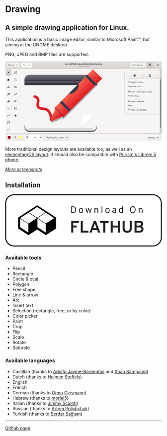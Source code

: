 # Drawing

## A simple drawing application for Linux.

This application is a basic image editor, similar to Microsoft Paint™, but aiming at the GNOME desktop.

PNG, JPEG and BMP files are supported.

![screenshot](img/test.png)<!--TODO en anglais-->

More traditional design layouts are available too, as well as an [elementaryOS layout](../data/screenshots/elementary.png). It should also be compatible with [Purism's Librem 5 phone](../data/screenshots/librem_preview.png).

_[More screenshots](../data/screenshots/)_

## Installation

[![Install it from Flathub](https://raw.githubusercontent.com/flatpak-design-team/flathub-mockups/master/assets/download-button/download-i.png)](https://flathub.org/apps/details/com.github.maoschanz.drawing)

<!--TODO fedora copr ? arch aur ? solus ?-->

### Available tools

- Pencil
- Rectangle
- Circle & oval
- Polygon
- Free shape
- Line & arrow
- Arc
- Insert text
- Selection (rectangle, free, or by color)
- Color picker
- Paint
- Crop
- Flip
- Scale
- Rotate
- Saturate

### Available languages

- Castillan (thanks to [Adolfo Jayme-Barrientos](https://github.com/fitojb) and [Xoan Sampaiño](https://github.com/xoan))
- Dutch (thanks to [Heimen Stoffels](https://github.com/Vistaus))
- English
- French
- German (thanks to [Onno Giesmann](https://github.com/Etamuk))
- Hebrew (thanks to [moriel5](https://github.com/moriel5))
- Italian (thanks to [Jimmy Scionti](https://github.com/amivaleo))
- Russian (thanks to [Artem Polishchuk](https://github.com/tim77))
- Turkish (thanks to [Serdar Sağlam](https://github.com/TeknoMobil))

----

[Github page](https://github.com/maoschanz/drawing)

